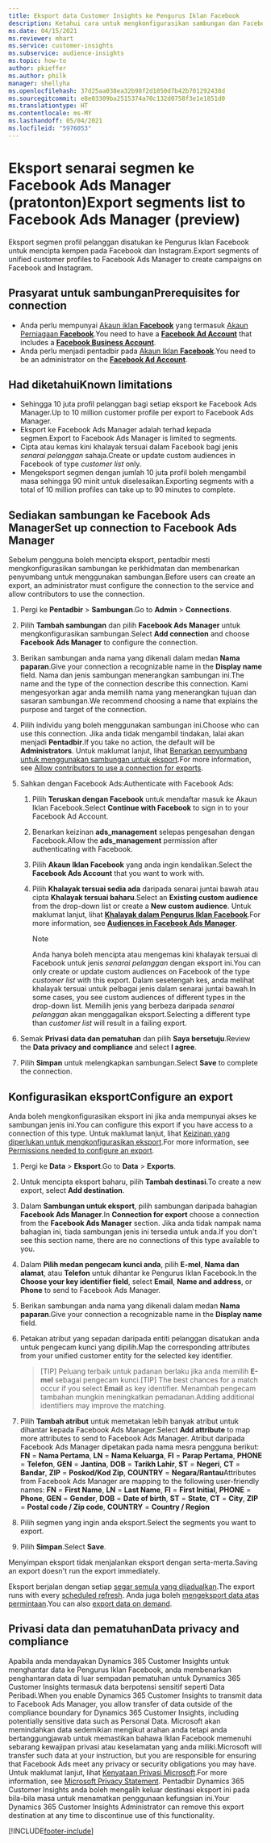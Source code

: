 ```yaml
---
title: Eksport data Customer Insights ke Pengurus Iklan Facebook
description: Ketahui cara untuk mengkonfigurasikan sambungan dan Facebook Ads Manager.
ms.date: 04/15/2021
ms.reviewer: mhart
ms.service: customer-insights
ms.subservice: audience-insights
ms.topic: how-to
author: pkieffer
ms.author: philk
manager: shellyha
ms.openlocfilehash: 37d25aa038ea32b98f2d1850d7b42b701292438d
ms.sourcegitcommit: e8e03309ba2515374a70c132d0758f3e1e1851d0
ms.translationtype: HT
ms.contentlocale: ms-MY
ms.lasthandoff: 05/04/2021
ms.locfileid: "5976053"
---
```

# <a name="export-segments-list-to-facebook-ads-manager-preview"></a><span data-ttu-id="b1e87-103">Eksport senarai segmen ke Facebook Ads Manager (pratonton)</span><span class="sxs-lookup"><span data-stu-id="b1e87-103">Export segments list to Facebook Ads Manager (preview)</span></span>

<span data-ttu-id="b1e87-104">Eksport segmen profil pelanggan disatukan ke Pengurus Iklan Facebook untuk mencipta kempen pada Facebook dan Instagram.</span><span class="sxs-lookup"><span data-stu-id="b1e87-104">Export segments of unified customer profiles to Facebook Ads Manager to create campaigns on Facebook and Instagram.</span></span>

## <a name="prerequisites-for-connection"></a><span data-ttu-id="b1e87-105">Prasyarat untuk sambungan</span><span class="sxs-lookup"><span data-stu-id="b1e87-105">Prerequisites for connection</span></span>

- <span data-ttu-id="b1e87-106">Anda perlu mempunyai [Akaun iklan **Facebook**](https://www.facebook.com/business/learn/lessons/step-by-step-ads-manager-account) yang termasuk [Akaun Perniagaan **Facebook**](https://business.facebook.com/).</span><span class="sxs-lookup"><span data-stu-id="b1e87-106">You need to have a [**Facebook Ad Account**](https://www.facebook.com/business/learn/lessons/step-by-step-ads-manager-account) that includes a [**Facebook Business Account**](https://business.facebook.com/).</span></span>
- <span data-ttu-id="b1e87-107">Anda perlu menjadi pentadbir pada [Akaun Iklan **Facebook**](https://www.facebook.com/business/learn/lessons/step-by-step-ads-manager-account).</span><span class="sxs-lookup"><span data-stu-id="b1e87-107">You need to be an administrator on the [**Facebook Ad Account**](https://www.facebook.com/business/learn/lessons/step-by-step-ads-manager-account).</span></span>

## <a name="known-limitations"></a><span data-ttu-id="b1e87-108">Had diketahui</span><span class="sxs-lookup"><span data-stu-id="b1e87-108">Known limitations</span></span>

- <span data-ttu-id="b1e87-109">Sehingga 10 juta profil pelanggan bagi setiap eksport ke Facebook Ads Manager.</span><span class="sxs-lookup"><span data-stu-id="b1e87-109">Up to 10 million customer profile per export to Facebook Ads Manager.</span></span>
- <span data-ttu-id="b1e87-110">Eksport ke Facebook Ads Manager adalah terhad kepada segmen.</span><span class="sxs-lookup"><span data-stu-id="b1e87-110">Export to Facebook Ads Manager is limited to segments.</span></span>
- <span data-ttu-id="b1e87-111">Cipta atau kemas kini khalayak tersuai dalam Facebook bagi jenis *senarai pelanggan* sahaja.</span><span class="sxs-lookup"><span data-stu-id="b1e87-111">Create or update custom audiences in Facebook of type *customer list* only.</span></span>
- <span data-ttu-id="b1e87-112">Mengeksport segmen dengan jumlah 10 juta profil boleh mengambil masa sehingga 90 minit untuk diselesaikan.</span><span class="sxs-lookup"><span data-stu-id="b1e87-112">Exporting segments with a total of 10 million profiles can take up to 90 minutes to complete.</span></span>

## <a name="set-up-connection-to-facebook-ads-manager"></a><span data-ttu-id="b1e87-113">Sediakan sambungan ke Facebook Ads Manager</span><span class="sxs-lookup"><span data-stu-id="b1e87-113">Set up connection to Facebook Ads Manager</span></span>

<span data-ttu-id="b1e87-114">Sebelum pengguna boleh mencipta eksport, pentadbir mesti mengkonfigurasikan sambungan ke perkhidmatan dan membenarkan penyumbang untuk menggunakan sambungan.</span><span class="sxs-lookup"><span data-stu-id="b1e87-114">Before users can create an export, an administrator must configure the connection to the service and allow contributors to use the connection.</span></span>

1. <span data-ttu-id="b1e87-115">Pergi ke **Pentadbir** > **Sambungan**.</span><span class="sxs-lookup"><span data-stu-id="b1e87-115">Go to **Admin** > **Connections**.</span></span>

1. <span data-ttu-id="b1e87-116">Pilih **Tambah sambungan** dan pilih **Facebook Ads Manager** untuk mengkonfigurasikan sambungan.</span><span class="sxs-lookup"><span data-stu-id="b1e87-116">Select **Add connection** and choose **Facebook Ads Manager** to configure the connection.</span></span>

1. <span data-ttu-id="b1e87-117">Berikan sambungan anda nama yang dikenali dalam medan **Nama paparan**.</span><span class="sxs-lookup"><span data-stu-id="b1e87-117">Give your connection a recognizable name in the **Display name** field.</span></span> <span data-ttu-id="b1e87-118">Nama dan jenis sambungan menerangkan sambungan ini.</span><span class="sxs-lookup"><span data-stu-id="b1e87-118">The name and the type of the connection describe this connection.</span></span> <span data-ttu-id="b1e87-119">Kami mengesyorkan agar anda memilih nama yang menerangkan tujuan dan sasaran sambungan.</span><span class="sxs-lookup"><span data-stu-id="b1e87-119">We recommend choosing a name that explains the purpose and target of the connection.</span></span>

1. <span data-ttu-id="b1e87-120">Pilih individu yang boleh menggunakan sambungan ini.</span><span class="sxs-lookup"><span data-stu-id="b1e87-120">Choose who can use this connection.</span></span> <span data-ttu-id="b1e87-121">Jika anda tidak mengambil tindakan, lalai akan menjadi **Pentadbir**.</span><span class="sxs-lookup"><span data-stu-id="b1e87-121">If you take no action, the default will be **Administrators**.</span></span> <span data-ttu-id="b1e87-122">Untuk maklumat lanjut, lihat [Benarkan penyumbang untuk menggunakan sambungan untuk eksport](connections.md#allow-contributors-to-use-a-connection-for-exports).</span><span class="sxs-lookup"><span data-stu-id="b1e87-122">For more information, see [Allow contributors to use a connection for exports](connections.md#allow-contributors-to-use-a-connection-for-exports).</span></span>

1. <span data-ttu-id="b1e87-123">Sahkan dengan Facebook Ads:</span><span class="sxs-lookup"><span data-stu-id="b1e87-123">Authenticate with Facebook Ads:</span></span> 

   1. <span data-ttu-id="b1e87-124">Pilih **Teruskan dengan Facebook** untuk mendaftar masuk ke Akaun Iklan Facebook.</span><span class="sxs-lookup"><span data-stu-id="b1e87-124">Select **Continue with Facebook** to sign in to your Facebook Ad Account.</span></span>

   1. <span data-ttu-id="b1e87-125">Benarkan keizinan **ads_management** selepas pengesahan dengan Facebook.</span><span class="sxs-lookup"><span data-stu-id="b1e87-125">Allow the **ads_management** permission after authenticating with Facebook.</span></span>

   1. <span data-ttu-id="b1e87-126">Pilih **Akaun Iklan Facebook** yang anda ingin kendalikan.</span><span class="sxs-lookup"><span data-stu-id="b1e87-126">Select the **Facebook Ads Account** that you want to work with.</span></span>

   1. <span data-ttu-id="b1e87-127">Pilih **Khalayak tersuai sedia ada** daripada senarai juntai bawah atau cipta **Khalayak tersuai baharu**.</span><span class="sxs-lookup"><span data-stu-id="b1e87-127">Select an **Existing custom audience** from the drop-down list or create a **New custom audience**.</span></span> <span data-ttu-id="b1e87-128">Untuk maklumat lanjut, lihat [**Khalayak dalam Pengurus Iklan Facebook**](https://www.facebook.com/business/help/744354708981227?id=2469097953376494).</span><span class="sxs-lookup"><span data-stu-id="b1e87-128">For more information, see [**Audiences in Facebook Ads Manager**](https://www.facebook.com/business/help/744354708981227?id=2469097953376494).</span></span>
      > [!NOTE]
      > <span data-ttu-id="b1e87-129">Anda hanya boleh mencipta atau mengemas kini khalayak tersuai di Facebook untuk jenis *senarai pelanggan* dengan eksport ini.</span><span class="sxs-lookup"><span data-stu-id="b1e87-129">You can only create or update custom audiences on Facebook of the type *customer list* with this export.</span></span> <span data-ttu-id="b1e87-130">Dalam sesetengah kes, anda melihat khalayak tersuai untuk pelbagai jenis dalam senarai juntai bawah.</span><span class="sxs-lookup"><span data-stu-id="b1e87-130">In some cases, you see custom audiences of different types in the drop-down list.</span></span> <span data-ttu-id="b1e87-131">Memilih jenis yang berbeza daripada *senarai pelanggan* akan menggagalkan eksport.</span><span class="sxs-lookup"><span data-stu-id="b1e87-131">Selecting a different type than *customer list* will result in a failing export.</span></span> 

1. <span data-ttu-id="b1e87-132">Semak **Privasi data dan pematuhan** dan pilih **Saya bersetuju**.</span><span class="sxs-lookup"><span data-stu-id="b1e87-132">Review the **Data privacy and compliance** and select **I agree**.</span></span>

1. <span data-ttu-id="b1e87-133">Pilih **Simpan** untuk melengkapkan sambungan.</span><span class="sxs-lookup"><span data-stu-id="b1e87-133">Select **Save** to complete the connection.</span></span>

## <a name="configure-an-export"></a><span data-ttu-id="b1e87-134">Konfigurasikan eksport</span><span class="sxs-lookup"><span data-stu-id="b1e87-134">Configure an export</span></span>

<span data-ttu-id="b1e87-135">Anda boleh mengkonfigurasikan eksport ini jika anda mempunyai akses ke sambungan jenis ini.</span><span class="sxs-lookup"><span data-stu-id="b1e87-135">You can configure this export if you have access to a connection of this type.</span></span> <span data-ttu-id="b1e87-136">Untuk maklumat lanjut, lihat [Keizinan yang diperlukan untuk mengkonfigurasikan eksport](export-destinations.md#set-up-a-new-export).</span><span class="sxs-lookup"><span data-stu-id="b1e87-136">For more information, see [Permissions needed to configure an export](export-destinations.md#set-up-a-new-export).</span></span>

1. <span data-ttu-id="b1e87-137">Pergi ke **Data** > **Eksport**.</span><span class="sxs-lookup"><span data-stu-id="b1e87-137">Go to **Data** > **Exports**.</span></span>

1. <span data-ttu-id="b1e87-138">Untuk mencipta eksport baharu, pilih **Tambah destinasi**.</span><span class="sxs-lookup"><span data-stu-id="b1e87-138">To create a new export, select **Add destination**.</span></span> 

1. <span data-ttu-id="b1e87-139">Dalam **Sambungan untuk eksport**, pilih sambungan daripada bahagian **Facebook Ads Manager**.</span><span class="sxs-lookup"><span data-stu-id="b1e87-139">In **Connection for export** choose a connection from the **Facebook Ads Manager** section.</span></span> <span data-ttu-id="b1e87-140">Jika anda tidak nampak nama bahagian ini, tiada sambungan jenis ini tersedia untuk anda.</span><span class="sxs-lookup"><span data-stu-id="b1e87-140">If you don't see this section name, there are no connections of this type available to you.</span></span>

1. <span data-ttu-id="b1e87-141">Dalam **Pilih medan pengecam kunci anda**, pilih **E-mel**, **Nama dan alamat**, atau **Telefon** untuk dihantar ke Pengurus Iklan Facebook.</span><span class="sxs-lookup"><span data-stu-id="b1e87-141">In the **Choose your key identifier field**, select **Email**, **Name and address**, or **Phone** to send to Facebook Ads Manager.</span></span> 

1. <span data-ttu-id="b1e87-142">Berikan sambungan anda nama yang dikenali dalam medan **Nama paparan**.</span><span class="sxs-lookup"><span data-stu-id="b1e87-142">Give your connection a recognizable name in the **Display name** field.</span></span>

1. <span data-ttu-id="b1e87-143">Petakan atribut yang sepadan daripada entiti pelanggan disatukan anda untuk pengecam kunci yang dipilih.</span><span class="sxs-lookup"><span data-stu-id="b1e87-143">Map the corresponding attributes from your unified customer entity for the selected key identifier.</span></span>
   > <span data-ttu-id="b1e87-144">[TIP] Peluang terbaik untuk padanan berlaku jika anda memilih **E-mel** sebagai pengecam kunci.</span><span class="sxs-lookup"><span data-stu-id="b1e87-144">[TIP] The best chances for a match occur if you select **Email** as key identifier.</span></span> <span data-ttu-id="b1e87-145">Menambah pengecam tambahan mungkin meningkatkan pemadanan.</span><span class="sxs-lookup"><span data-stu-id="b1e87-145">Adding additional identifiers may improve the matching.</span></span>

1. <span data-ttu-id="b1e87-146">Pilih **Tambah atribut** untuk memetakan lebih banyak atribut untuk dihantar kepada Facebook Ads Manager.</span><span class="sxs-lookup"><span data-stu-id="b1e87-146">Select **Add attribute** to map more attributes to send to Facebook Ads Manager.</span></span> <span data-ttu-id="b1e87-147">Atribut daripada Facebook Ads Manager dipetakan pada nama mesra pengguna berikut: **FN** = **Nama Pertama**, **LN** = **Nama Keluarga**, **FI** = **Parap Pertama**, **PHONE** = **Telefon**, **GEN** = **Jantina**, **DOB** = **Tarikh Lahir**, **ST** = **Negeri**, **CT** = **Bandar**, **ZIP** = **Poskod/Kod Zip**, **COUNTRY** = **Negara/Rantau**</span><span class="sxs-lookup"><span data-stu-id="b1e87-147">Attributes from Facebook Ads Manager are mapping to the following user-friendly names: **FN** = **First Name**, **LN** = **Last Name**, **FI** = **First Initial**, **PHONE** = **Phone**, **GEN** = **Gender**, **DOB** = **Date of birth**, **ST** = **State**, **CT** = **City**, **ZIP** = **Postal code / Zip code**, **COUNTRY** = **Country / Region**</span></span>

1. <span data-ttu-id="b1e87-148">Pilih segmen yang ingin anda eksport.</span><span class="sxs-lookup"><span data-stu-id="b1e87-148">Select the segments you want to export.</span></span>

1. <span data-ttu-id="b1e87-149">Pilih **Simpan**.</span><span class="sxs-lookup"><span data-stu-id="b1e87-149">Select **Save**.</span></span>

<span data-ttu-id="b1e87-150">Menyimpan eksport tidak menjalankan eksport dengan serta-merta.</span><span class="sxs-lookup"><span data-stu-id="b1e87-150">Saving an export doesn't run the export immediately.</span></span>

<span data-ttu-id="b1e87-151">Eksport berjalan dengan setiap [segar semula yang dijadualkan](system.md#schedule-tab).</span><span class="sxs-lookup"><span data-stu-id="b1e87-151">The export runs with every [scheduled refresh](system.md#schedule-tab).</span></span> <span data-ttu-id="b1e87-152">Anda juga boleh [mengeksport data atas permintaan](export-destinations.md#run-exports-on-demand).</span><span class="sxs-lookup"><span data-stu-id="b1e87-152">You can also [export data on demand](export-destinations.md#run-exports-on-demand).</span></span> 

## <a name="data-privacy-and-compliance"></a><span data-ttu-id="b1e87-153">Privasi data dan pematuhan</span><span class="sxs-lookup"><span data-stu-id="b1e87-153">Data privacy and compliance</span></span>

<span data-ttu-id="b1e87-154">Apabila anda mendayakan Dynamics 365 Customer Insights untuk menghantar data ke Pengurus Iklan Facebook, anda membenarkan penghantaran data di luar sempadan pematuhan untuk Dynamics 365 Customer Insights termasuk data berpotensi sensitif seperti Data Peribadi.</span><span class="sxs-lookup"><span data-stu-id="b1e87-154">When you enable Dynamics 365 Customer Insights to transmit data to Facebook Ads Manager, you allow transfer of data outside of the compliance boundary for Dynamics 365 Customer Insights, including potentially sensitive data such as Personal Data.</span></span> <span data-ttu-id="b1e87-155">Microsoft akan memindahkan data sedemikian mengikut arahan anda tetapi anda bertanggungjawab untuk memastikan bahawa Iklan Facebook memenuhi sebarang kewajipan privasi atau keselamatan yang anda miliki.</span><span class="sxs-lookup"><span data-stu-id="b1e87-155">Microsoft will transfer such data at your instruction, but you are responsible for ensuring that Facebook Ads meet any privacy or security obligations you may have.</span></span> <span data-ttu-id="b1e87-156">Untuk maklumat lanjut, lihat [Kenyataan Privasi Microsoft](https://go.microsoft.com/fwlink/?linkid=396732).</span><span class="sxs-lookup"><span data-stu-id="b1e87-156">For more information, see [Microsoft Privacy Statement](https://go.microsoft.com/fwlink/?linkid=396732).</span></span>
<span data-ttu-id="b1e87-157">Pentadbir Dynamics 365 Customer Insights anda boleh mengalih keluar destinasi eksport ini pada bila-bila masa untuk menamatkan penggunaan kefungsian ini.</span><span class="sxs-lookup"><span data-stu-id="b1e87-157">Your Dynamics 365 Customer Insights Administrator can remove this export destination at any time to discontinue use of this functionality.</span></span>


[!INCLUDE[footer-include](../includes/footer-banner.md)]
